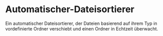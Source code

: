 # Automatischer-Dateisortierer
 Ein automatischer Dateisortierer, der Dateien basierend auf ihrem Typ in vordefinierte Ordner verschiebt und einen Ordner in Echtzeit überwacht.
